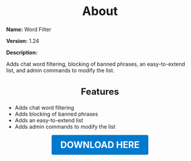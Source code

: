 <h1 style="text-align:center; font-size:2rem; font-weight:bold;">About</h1>

**Name:**
Word Filter

**Version:**
1.24

**Description:**

Adds chat word filtering, blocking of banned phrases, an easy-to-extend list, and admin commands to modify the list.

<h2 style="text-align:center; font-size:1.5rem; font-weight:bold;">Features</h2>

- Adds chat word filtering
- Adds blocking of banned phrases
- Adds an easy-to-extend list
- Adds admin commands to modify the list





<p align="center"><a href="https://github.com/LiliaFramework/Modules/raw/refs/heads/gh-pages/wordfilter.zip" style="display:inline-block;padding:12px 24px;font-size:1.5rem;font-weight:bold;text-decoration:none;color:#fff;background-color:var(--md-primary-fg-color,#007acc);border-radius:4px;">DOWNLOAD HERE</a></p>